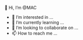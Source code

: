  👋 Hi, I’m @MAC
- 👀 I’m interested in ...
- 🌱 I’m currently learning ...
- 💞️ I’m looking to collaborate on ...
- 📫 How to reach me ...

<!---
JTI-MAC/JTI-MAC is a ✨ special ✨ repository because its `README.md` (this file) appears on your GitHub profile.
You can click the Preview link to take a look at your changes.
--->
